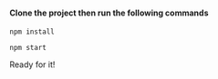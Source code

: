 #### Clone the project then run the following commands
```
npm install

npm start
```
Ready for it!
